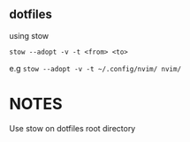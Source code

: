 ## dotfiles

using stow

`stow --adopt -v -t <from> <to>`

e.g
`stow --adopt -v -t ~/.config/nvim/ nvim/`

# NOTES

Use stow on dotfiles root directory
